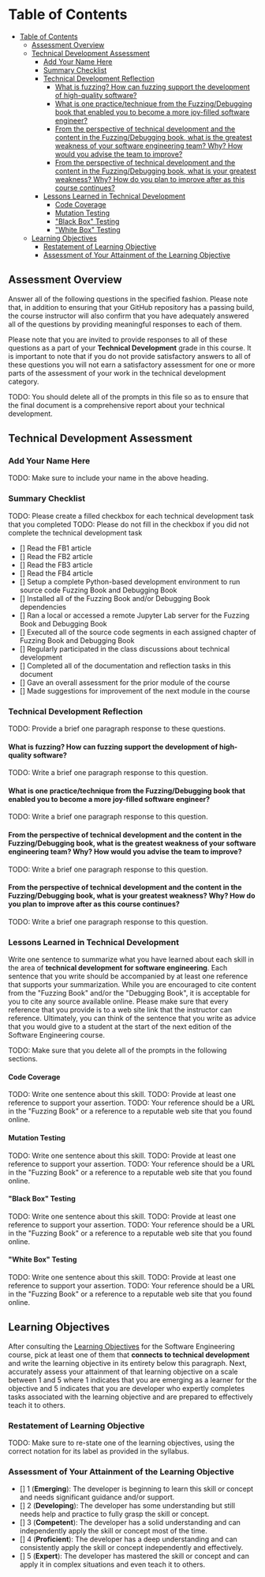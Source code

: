 # Table of Contents

<!---toc start-->

* [Table of Contents](#table-of-contents)
  * [Assessment Overview](#assessment-overview)
  * [Technical Development Assessment](#technical-development-assessment)
    * [Add Your Name Here](#add-your-name-here)
    * [Summary Checklist](#summary-checklist)
    * [Technical Development Reflection](#technical-development-reflection)
      * [What is fuzzing? How can fuzzing support the development of high-quality software?](#what-is-fuzzing-how-can-fuzzing-support-the-development-of-high-quality-software)
      * [What is one practice/technique from the Fuzzing/Debugging book that enabled you to become a more joy-filled software engineer?](#what-is-one-practicetechnique-from-the-fuzzingdebugging-book-that-enabled-you-to-become-a-more-joy-filled-software-engineer)
      * [From the perspective of technical development and the content in the Fuzzing/Debugging book, what is the greatest weakness of your software engineering team? Why? How would you advise the team to improve?](#from-the-perspective-of-technical-development-and-the-content-in-the-fuzzingdebugging-book-what-is-the-greatest-weakness-of-your-software-engineering-team-why-how-would-you-advise-the-team-to-improve)
      * [From the perspective of technical development and the content in the Fuzzing/Debugging book, what is your greatest weakness? Why? How do you plan to improve after as this course continues?](#from-the-perspective-of-technical-development-and-the-content-in-the-fuzzingdebugging-book-what-is-your-greatest-weakness-why-how-do-you-plan-to-improve-after-as-this-course-continues)
    * [Lessons Learned in Technical Development](#lessons-learned-in-technical-development)
      * [Code Coverage](#code-coverage)
      * [Mutation Testing](#mutation-testing)
      * ["Black Box" Testing](#black-box-testing)
      * ["White Box" Testing](#white-box-testing)
  * [Learning Objectives](#learning-objectives)
    * [Restatement of Learning Objective](#restatement-of-learning-objective)
    * [Assessment of Your Attainment of the Learning Objective](#assessment-of-your-attainment-of-the-learning-objective)

<!---toc end-->

## Assessment Overview

Answer all of the following questions in the specified fashion. Please
note that, in addition to ensuring that your GitHub repository has a passing
build, the course instructor will also confirm that you have adequately answered
all of the questions by providing meaningful responses to each of them.

Please note that you are invited to provide responses to all of these questions
as a part of your **Technical Development** grade in this course. It is
important to note that if you do not provide satisfactory answers to all of
these questions you will not earn a satisfactory assessment for one or more
parts of the assessment of your work in the technical development category.

TODO: You should delete all of the prompts in this file so as to ensure that the
final document is a comprehensive report about your technical development.

## Technical Development Assessment

### Add Your Name Here

TODO: Make sure to include your name in the above heading.

### Summary Checklist

TODO: Please create a filled checkbox for each technical development task that you completed
TODO: Please do not fill in the checkbox if you did not complete the technical development task

- [] Read the FB1 article
- [] Read the FB2 article
- [] Read the FB3 article
- [] Read the FB4 article
- [] Setup a complete Python-based development environment to run source code Fuzzing Book and Debugging Book
- [] Installed all of the Fuzzing Book and/or Debugging Book dependencies
- [] Ran a local or accessed a remote Jupyter Lab server for the Fuzzing Book and Debugging Book
- [] Executed all of the source code segments in each assigned chapter of Fuzzing Book and Debugging Book
- [] Regularly participated in the class discussions about technical development
- [] Completed all of the documentation and reflection tasks in this document
- [] Gave an overall assessment for the prior module of the course
- [] Made suggestions for improvement of the next module in the course

### Technical Development Reflection

TODO: Provide a brief one paragraph response to these questions.

#### What is fuzzing? How can fuzzing support the development of high-quality software?

TODO: Write a brief one paragraph response to this question.

#### What is one practice/technique from the Fuzzing/Debugging book that enabled you to become a more joy-filled software engineer?

TODO: Write a brief one paragraph response to this question.

#### From the perspective of technical development and the content in the Fuzzing/Debugging book, what is the greatest weakness of your software engineering team? Why? How would you advise the team to improve?

TODO: Write a brief one paragraph response to this question.

#### From the perspective of technical development and the content in the Fuzzing/Debugging book, what is your greatest weakness? Why? How do you plan to improve after as this course continues?

TODO: Write a brief one paragraph response to this question.

### Lessons Learned in Technical Development

Write one sentence to summarize what you have learned about each skill in the
area of **technical development for software engineering**. Each sentence that
you write should be accompanied by at least one reference that supports your
summarization. While you are encouraged to cite content from the "Fuzzing Book"
and/or the "Debugging Book", it is acceptable for you to cite any source
available online. Please make sure that every reference that you provide is to
a web site link that the instructor can reference. Ultimately, you can think of
the sentence that you write as advice that you would give to a student at the
start of the next edition of the Software Engineering course.

TODO: Make sure that you delete all of the prompts in the following sections.

#### Code Coverage

TODO: Write one sentence about this skill.
TODO: Provide at least one reference to support your assertion.
TODO: Your reference should be a URL in the "Fuzzing Book"
      or a reference to a reputable web site that you found online.

#### Mutation Testing

TODO: Write one sentence about this skill.
TODO: Provide at least one reference to support your assertion.
TODO: Your reference should be a URL in the "Fuzzing Book"
      or a reference to a reputable web site that you found online.

#### "Black Box" Testing

TODO: Write one sentence about this skill.
TODO: Provide at least one reference to support your assertion.
TODO: Your reference should be a URL in the "Fuzzing Book"
      or a reference to a reputable web site that you found online.

#### "White Box" Testing

TODO: Write one sentence about this skill.
TODO: Provide at least one reference to support your assertion.
TODO: Your reference should be a URL in the "Fuzzing Book"
      or a reference to a reputable web site that you found online.

## Learning Objectives

After consulting the [Learning
Objectives](https://developerdevelopment.com/syllabus/#learning-objectives) for
the Software Engineering course, pick at least one of them that **connects to
technical development** and write the learning objective in its entirety
below this paragraph. Next, accurately assess your attainment of that learning
objective on a scale between 1 and 5 where 1 indicates that you are emerging as
a learner for the objective and 5 indicates that you are developer who expertly
completes tasks associated with the learning objective and are prepared to
effectively teach it to others.

### Restatement of Learning Objective

TODO: Make sure to re-state one of the learning objectives, using the correct
notation for its label as provided in the syllabus.

### Assessment of Your Attainment of the Learning Objective

- [] 1 (**Emerging**): The developer is beginning to learn this skill or concept
and needs significant guidance and/or support.
- [] 2 (**Developing**): The developer has some understanding but still needs
help and practice to fully grasp the skill or concept.
- [] 3 (**Competent**): The developer has a solid understanding and can
independently apply the skill or concept most of the time.
- [] 4 (**Proficient**): The developer has a deep understanding and can
consistently apply the skill or concept independently and effectively.
- [] 5 (**Expert**): The developer has mastered the skill or concept and can
apply it in complex situations and even teach it to others.
